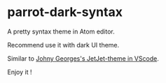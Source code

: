 # parrot-dark-syntax

A pretty syntax theme in Atom editor.

Recommend use it with dark UI theme.

Similar to [Johny Georges's JetJet-theme in VScode](https://marketplace.visualstudio.com/items?itemName=JohnyGeorges.jetjet-theme).

Enjoy it !
